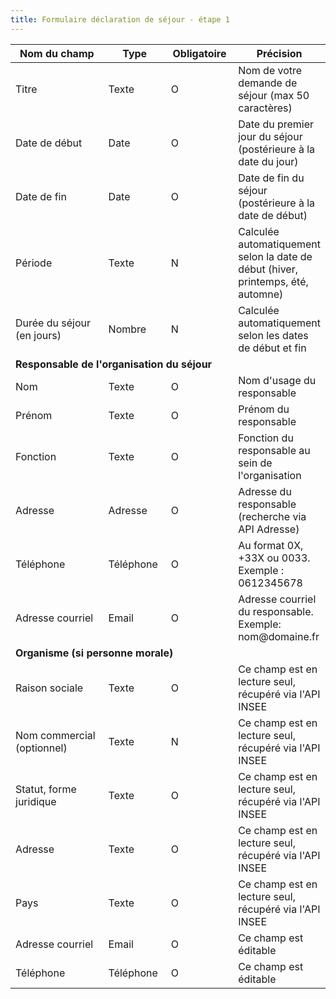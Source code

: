 ```yaml
---
title: Formulaire déclaration de séjour - étape 1
---
```


<table><thead><tr><th width="237.98828125">Nom du champ</th><th width="95.9296875">Type</th><th width="103.90625">Obligatoire</th><th>Précision</th></tr></thead><tbody><tr><td>Titre</td><td>Texte</td><td>O</td><td>Nom de votre demande de séjour (max 50 caractères)</td></tr><tr><td>Date de début</td><td>Date</td><td>O</td><td>Date du premier jour du séjour (postérieure à la date du jour)</td></tr><tr><td>Date de fin</td><td>Date</td><td>O</td><td>Date de fin du séjour (postérieure à la date de début)</td></tr><tr><td>Période</td><td>Texte</td><td>N</td><td>Calculée automatiquement selon la date de début (hiver, printemps, été, automne)</td></tr><tr><td>Durée du séjour (en jours)</td><td>Nombre</td><td>N</td><td>Calculée automatiquement selon les dates de début et fin</td></tr><tr><td colspan="4"><strong>Responsable de l'organisation du séjour</strong></td></tr><tr><td>Nom</td><td>Texte</td><td>O</td><td>Nom d'usage du responsable</td></tr><tr><td>Prénom</td><td>Texte</td><td>O</td><td>Prénom du responsable</td></tr><tr><td>Fonction</td><td>Texte</td><td>O</td><td>Fonction du responsable au sein de l'organisation</td></tr><tr><td>Adresse</td><td>Adresse</td><td>O</td><td>Adresse du responsable (recherche via API Adresse)</td></tr><tr><td>Téléphone</td><td>Téléphone</td><td>O</td><td>Au format 0X, +33X ou 0033. Exemple : 0612345678</td></tr><tr><td>Adresse courriel</td><td>Email</td><td>O</td><td>Adresse courriel du responsable. Exemple: nom@domaine.fr</td></tr><tr><td colspan="4"><strong>Organisme (si personne morale)</strong></td></tr><tr><td>Raison sociale</td><td>Texte</td><td>O</td><td>Ce champ est en lecture seul, récupéré via l'API INSEE</td></tr><tr><td>Nom commercial (optionnel)</td><td>Texte</td><td>N</td><td>Ce champ est en lecture seul, récupéré via l'API INSEE</td></tr><tr><td>Statut, forme juridique</td><td>Texte</td><td>O</td><td>Ce champ est en lecture seul, récupéré via l'API INSEE</td></tr><tr><td>Adresse</td><td>Texte</td><td>O</td><td>Ce champ est en lecture seul, récupéré via l'API INSEE</td></tr><tr><td>Pays</td><td>Texte</td><td>O</td><td>Ce champ est en lecture seul, récupéré via l'API INSEE</td></tr><tr><td>Adresse courriel</td><td>Email</td><td>O</td><td>Ce champ est éditable</td></tr><tr><td>Téléphone</td><td>Téléphone</td><td>O</td><td>Ce champ est éditable</td></tr></tbody></table>

 